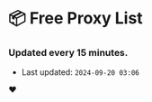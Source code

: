 # :package: Free Proxy List
### Updated every 15 minutes.

- Last updated: `2024-09-20 03:06`

:heart:
